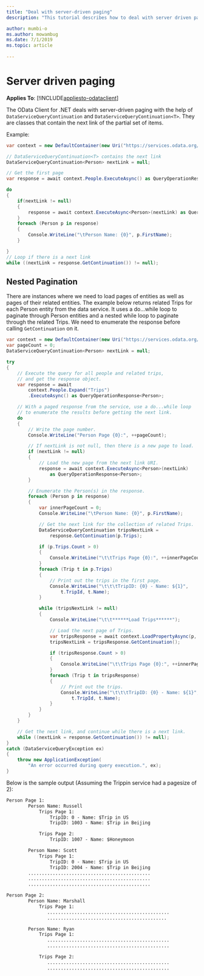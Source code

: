 ```yaml
---
title: "Deal with server-driven paging"
description: "This tutorial describes how to deal with server driven paging"

author: mumbi-o
ms.author: mowambug
ms.date: 7/1/2019
ms.topic: article
 
---
```

# Server driven paging
**Applies To**: [!INCLUDE[appliesto-odataclient](../../includes/appliesto-odataclient-v7.md)]

The OData Client for .NET deals with server-driven paging with the help of `DataServiceQueryContinuation` and `DataServiceQueryContinuation<T>`. They are classes that contain the next link of the partial set of items.

Example:

``` csharp
var context = new DefaultContainer(new Uri("https://services.odata.org/v4/TripPinServiceRW/"));

// DataServiceQueryContinuation<T> contains the next link
DataServiceQueryContinuation<Person> nextLink = null;

// Get the first page
var response = await context.People.ExecuteAsync() as QueryOperationResponse<Person>;

do
{
    if(nextLink != null)
    {
        response = await context.ExecuteAsync<Person>(nextLink) as QueryOperationResponse<Person>;
    }
    foreach (Person p in response)
    {
        Console.WriteLine("\tPerson Name: {0}", p.FirstName);
    }

}
// Loop if there is a next link
while ((nextLink = response.GetContinuation()) != null);
```

## Nested Pagination
There are instances where we need to load pages of entities as well as pages of their related entities.
The example below returns related Trips for each Person entity from the data service. It uses a do...while loop to paginate through Person entities and a nested while loop to paginate through the related Trips.
We need to enumerate the response before calling `GetContinuation` on it.

``` csharp
var context = new DefaultContainer(new Uri("https://services.odata.org/v4/TripPinServiceRW/"));
var pageCount = 0;
DataServiceQueryContinuation<Person> nextLink = null;

try
{
    // Execute the query for all people and related trips,
    // and get the response object.
    var response = await
        context.People.Expand("Trips")
        .ExecuteAsync() as QueryOperationResponse<Person>;

    // With a paged response from the service, use a do...while loop
    // to enumerate the results before getting the next link.
    do
    {
        // Write the page number.
        Console.WriteLine("Person Page {0}:", ++pageCount);

        // If nextLink is not null, then there is a new page to load.
        if (nextLink != null)
        {
            // Load the new page from the next link URI.
            response = await context.ExecuteAsync<Person>(nextLink)
                as QueryOperationResponse<Person>;
        }

        // Enumerate the Person(s) in the response.
        foreach (Person p in response)
        {
            var innerPageCount = 0;
            Console.WriteLine("\tPerson Name: {0}", p.FirstName);

            // Get the next link for the collection of related Trips.
            DataServiceQueryContinuation tripsNextLink =
                response.GetContinuation(p.Trips);

            if (p.Trips.Count > 0)
            {
                Console.WriteLine("\t\tTrips Page {0}:", ++innerPageCount);
            }
            foreach (Trip t in p.Trips)
            {
                // Print out the trips in the first page.
                Console.WriteLine("\t\t\tTripID: {0} - Name: ${1}",
                    t.TripId, t.Name);
            }

            while (tripsNextLink != null)
            {
                Console.WriteLine("\t\t******Load Trips******");

                // Load the next page of Trips.
                var tripsResponse = await context.LoadPropertyAsync(p, "Trips", tripsNextLink);
                tripsNextLink = tripsResponse.GetContinuation();

                if (tripsResponse.Count > 0)
                {
                    Console.WriteLine("\t\tTrips Page {0}:", ++innerPageCount);
                }
                foreach (Trip t in tripsResponse)
                {
                    // Print out the trips.
                    Console.WriteLine("\t\t\tTripID: {0} - Name: ${1}",
                        t.TripId, t.Name);
                }
            }
        }
    }

    // Get the next link, and continue while there is a next link.
    while ((nextLink = response.GetContinuation()) != null);
}
catch (DataServiceQueryException ex)
{
    throw new ApplicationException(
        "An error occurred during query execution.", ex);
}
```

Below is the sample output (Assuming the Trippin service had a pagesize of 2):
```html
Person Page 1:
        Person Name: Russell
            Trips Page 1:
                TripID: 0 - Name: $Trip in US
                TripID: 1003 - Name: $Trip in Beijing

            Trips Page 2:
                TripID: 1007 - Name: $Honeymoon

        Person Name: Scott
            Trips Page 1:
                TripID: 0 - Name: $Trip in US
                TripID: 2004 - Name: $Trip in Beijing
        .............................................
        .............................................
        .............................................

Person Page 2:
        Person Name: Marshall
            Trips Page 1:
               .............................................
               ............................................

        Person Name: Ryan
            Trips Page 1:
               .............................................
               .............................................

            Trips Page 2:
               .............................................
               .............................................
```
